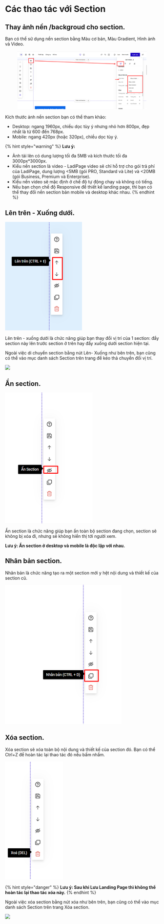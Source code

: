# Các thao tác với Section

## Thay ảnh nền /backgroud cho section.

Bạn có thể sử dụng nền section bằng Màu cơ bản, Màu Gradient, Hình ảnh và Video.&#x20;

<figure><img src="../../.gitbook/assets/section.png" alt=""><figcaption></figcaption></figure>

Kích thước ảnh nền section bạn có thể tham khảo:

* Desktop: ngang 1960px, chiều dọc tùy ý nhưng nhỏ hơn 800px, đẹp nhất là từ 600 đến 768px.
* Mobile: ngang 420px (hoặc 320px), chiều dọc tùy ý.

{% hint style="warning" %}
**Lưu ý:**&#x20;

* Ảnh tải lên có dung lượng tối đa 5MB và kích thước tối đa 3000px\*3000px.
* Kiểu nền section là video -  LadiPage video sẽ chỉ hỗ trợ cho gói trả phí của LadiPage, dung lượng <5MB (gói PRO, Standard và Lite) và <20MB (gói Business, Premium và Enterprise).
* Kiểu nền video sẽ mặc định ở chế độ tự động chạy và không có tiếng.
* Nếu bạn chọn chế độ Responsive để thiết kế landing page, thì bạn có thể thay đổi nền section bản mobile và desktop khác nhau.
{% endhint %}



## Lên trên - Xuống dưới.

![](<../../.gitbook/assets/image (164).png>)

Lên trên - xuống dưới là chức năng giúp bạn thay đổi vị trí của 1 section: đẩy section này lên trước section ở trên hay đẩy xuống dưới section hiện tại.

Ngoài việc di chuyển section bằng nút Lên- Xuống như bên trên, bạn cũng có thể vào mục danh sách Section trên trang để kéo thả chuyển đổi vị trí.

![](<../../.gitbook/assets/di chuyển section .gif>)



## Ẩn section.

![](<../../.gitbook/assets/image (197).png>)

Ẩn section là chức năng giúp bạn ẩn toàn bộ section đang chọn, section sẽ không bị xóa đi, nhưng sẽ không hiển thị tới người xem.&#x20;

**Lưu ý: Ẩn section ở desktop và mobile là độc lập với nhau.**

## Nhân bản section.

Nhân bản là chức năng tạo ra một section mới y hệt nội dung và thiết kế của section cũ.

![](<../../.gitbook/assets/image (192).png>)

## Xóa section.

Xóa section sẽ xóa toàn bộ nội dung và thiết kế của section đó. Bạn có thể Ctrl+Z để hoàn tác lại thao tác đó nếu bấm nhầm.

![](<../../.gitbook/assets/image (1146).png>)

{% hint style="danger" %}
**Lưu ý: Sau khi Lưu Landing Page thì không thể hoàn tác lại thao tác xóa này.**
{% endhint %}

Ngoài việc xóa  section bằng nút xóa như bên trên, bạn cũng có thể vào mục danh sách Section trên trang Xóa section.

![](<../../.gitbook/assets/xóa section (1).gif>)

